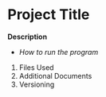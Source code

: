 # Project Title
**Description**
- *How to run the program*
1. Files Used
2. Additional Documents
3. Versioning
